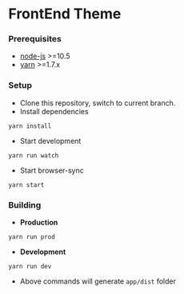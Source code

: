 # FrontEnd Theme

### Prerequisites
* [node-js](https://github.com/creationix/nvm) >=10.5
* [yarn](https://yarnpkg.com/en/) >=1.7.x

### Setup
* Clone this repository, switch to current branch.
* Install dependencies
```
yarn install
```
* Start development
```
yarn run watch
```
* Start browser-sync
```
yarn start
```

### Building
* **Production**
```
yarn run prod
```
* **Development**
```
yarn run dev
```
* Above commands will generate `app/dist` folder

